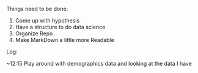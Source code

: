 Things need to be done:
  1. Come up with hypothesis
  2. Have a structure to do data science
  3. Organize Repo
  4. Make MarkDown a little more Readable

Log:

~12:15 Play around with demographics data and looking at the data I have
